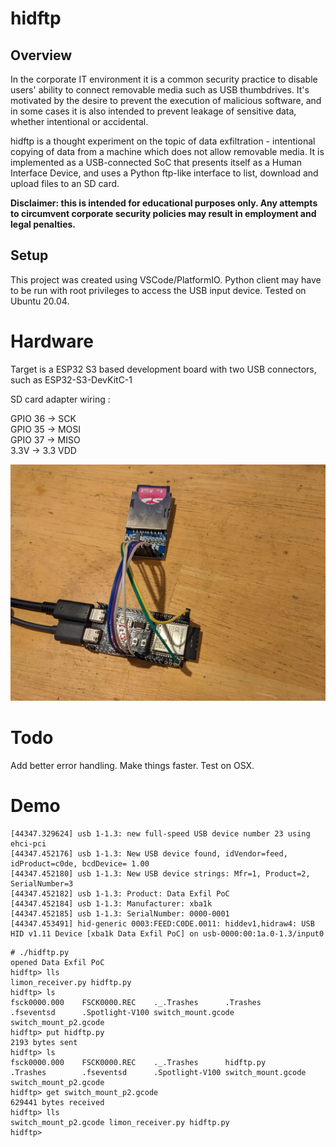 # hidftp

## Overview

In the corporate IT environment it is a common security practice to disable users' ability to connect removable media such as USB thumbdrives. It's motivated by the desire to prevent the execution of malicious software, and in some cases it is also intended to prevent leakage of sensitive data, whether intentional or accidental.

hidftp is a thought experiment on the topic of data exfiltration - intentional copying of data from a machine which does not allow removable media. It is implemented as a USB-connected SoC that presents itself as a Human Interface Device, and uses a Python ftp-like interface to list, download and upload files to an SD card.

**Disclaimer: this is intended for educational purposes only. Any attempts to circumvent corporate security policies may result in employment and legal penalties.**

## Setup

This project was created using VSCode/PlatformIO. Python client may have to be run with root privileges to access the USB input device. Tested on Ubuntu 20.04.

# Hardware

Target is a ESP32 S3 based development board with two USB connectors, such as ESP32-S3-DevKitC-1

SD card adapter wiring :

GPIO 36 -> SCK  
GPIO 35 -> MOSI  
GPIO 37 -> MISO  
3.3V -> 3.3 VDD  

![alt text](https://github.com/xba1k/hidftp/blob/main/hidftp.jpg?raw=true)

# Todo

Add better error handling. Make things faster. Test on OSX.

# Demo

```
[44347.329624] usb 1-1.3: new full-speed USB device number 23 using ehci-pci
[44347.452176] usb 1-1.3: New USB device found, idVendor=feed, idProduct=c0de, bcdDevice= 1.00
[44347.452180] usb 1-1.3: New USB device strings: Mfr=1, Product=2, SerialNumber=3
[44347.452182] usb 1-1.3: Product: Data Exfil PoC
[44347.452184] usb 1-1.3: Manufacturer: xba1k
[44347.452185] usb 1-1.3: SerialNumber: 0000-0001
[44347.453491] hid-generic 0003:FEED:C0DE.0011: hiddev1,hidraw4: USB HID v1.11 Device [xba1k Data Exfil PoC] on usb-0000:00:1a.0-1.3/input0
```

```
# ./hidftp.py 
opened Data Exfil PoC
hidftp> lls
limon_receiver.py hidftp.py 
hidftp> ls  
fsck0000.000    FSCK0000.REC    ._.Trashes      .Trashes        .fseventsd      .Spotlight-V100 switch_mount.gcode      switch_mount_p2.gcode
hidftp> put hidftp.py
2193 bytes sent
hidftp> ls
fsck0000.000    FSCK0000.REC    ._.Trashes      hidftp.py       .Trashes        .fseventsd      .Spotlight-V100 switch_mount.gcode      switch_mount_p2.gcode
hidftp> get switch_mount_p2.gcode
629441 bytes received
hidftp> lls
switch_mount_p2.gcode limon_receiver.py hidftp.py 
hidftp> 
```